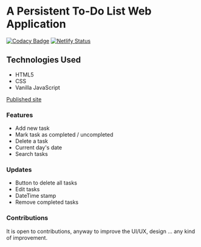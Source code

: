 # A Persistent To-Do List Web Application
[![Codacy Badge](https://api.codacy.com/project/badge/Grade/ab556729e1c34207b49101cadabe4052)](https://app.codacy.com/gh/MorganJay/Persistent-ToDo-App?utm_source=github.com&utm_medium=referral&utm_content=MorganJay/Persistent-ToDo-App&utm_campaign=Badge_Grade)
[![Netlify Status](https://api.netlify.com/api/v1/badges/eaaca0da-83c7-40bb-9aed-675b57e6876f/deploy-status)](https://app.netlify.com/sites/mjpersistenttodoapp/deploys)

## Technologies Used
- HTML5
- CSS 
- Vanilla JavaScript

[Published site](https://morganjay.github.io/Persistent-ToDo-App/)

### Features
- Add new task
- Mark task as completed / uncompleted
- Delete a task
- Current day's date
- Search tasks

### Updates
- Button to delete all tasks
- Edit tasks
- DateTime stamp
- Remove completed tasks

### Contributions
It is open to contributions, anyway to improve the UI/UX, design ... any kind of improvement.
